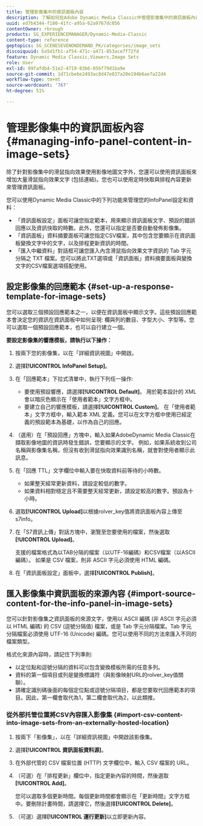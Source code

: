 ```yaml
---
title: 管理影像集中的資訊面板內容
description: 了解如何在Adobe Dynamic Media Classic中管理影像集中的資訊面板內容。
uuid: ed7b4344-f180-41fc-a95a-62a9767dc056
contentOwner: rbrough
products: SG_EXPERIENCEMANAGER/Dynamic-Media-Classic
content-type: reference
geptopics: SG_SCENESEVENONDEMAND_PK/categories/image_sets
discoiquuid: ba5d1fb1-af54-471c-a471-853ace7f72fd
feature: Dynamic Media Classic,Viewers,Image Sets
role: User
exl-id: 09fafdb4-51e2-4719-83b6-056f79d1ba9e
source-git-commit: 1d71cbe6e2493ac8d47e837a20e194b6ae7a22d4
workflow-type: tm+mt
source-wordcount: '767'
ht-degree: 51%

---
```


# 管理影像集中的資訊面板內容{#managing-info-panel-content-in-image-sets}

除了針對影像集中的滑鼠指向效果使用影像地圖文字外，您還可以使用資訊面板來增加大量滑鼠指向效果文字 (包括連結)。您也可以使用定時快取與排程內容更新來管理資訊面板。

您可以使用Dynamic Media Classic中的下列功能來管理您的InfoPanel設定和資料：

* 「資訊面板設定」面板可讓您指定範本，用來顯示資訊面板文字、預設的錯誤回應以及資訊快取的時數。此外，您還可以指定是否要自動發佈影像集。
* 「資訊面板」資料摘要面板可讓您指定CSV檔案，其中包含您要顯示在資訊面板變換文字中的文字，以及排程更新資訊的時間。
* 「匯入中繼資料」對話框可讓您匯入內含滑鼠指向效果文字資訊的 Tab 字元分隔之 TXT 檔案。您可以將此TXT選項或「資訊面板」資料摘要面板與變換文字的CSV檔案選項搭配使用。

## 設定影像集的回應範本 {#set-up-a-response-template-for-image-sets}

您可以選取三個預設回應範本之一，以便在資訊面板中顯示文字。這些預設回應範本會決定您的資訊在資訊面板中如何呈現: 欄與列的數目、字型大小、字型等。您可以選取一個預設回應範本，也可以自行建立一個。

**要設定影像集的響應模板，請執行以下操作：**

1. 按兩下您的影像集，以在「詳細資訊視圖」中開啟。
1. 選擇&#x200B;**[!UICONTROL InfoPanel Setup]**。
1. 在「回應範本」下拉式清單中，執行下列任一操作:

   * 要使用預設響應，請選擇&#x200B;**[!UICONTROL Default]**。 用於範本設計的 XML 會以暗灰色顯示在「使用者範本」文字方框中。
   * 要建立自己的響應模板，請選擇&#x200B;**[!UICONTROL Custom]**。 在「使用者範本」文字方框中，輸入範本 XML 定義。您可以在文字方框中使用已經定義的預設範本為基礎，以作為自己的回應。

1. （選用）在「預設回應」方塊中，輸入如果AdobeDynamic Media Classic在擷取影像地圖的資訊時發生錯誤，您要顯示的文字。 例如，如果系統收到公司名稱與影像集名稱，但沒有收到滑鼠指向效果識別名稱，就會對使用者顯示此訊息。
1. 在「回應 TTL」文字欄位中輸入要在快取資料前等待的小時數。

   * 如果整天經常更新資料，請設定較低的數字。
   * 如果資料相對穩定且不需要整天經常更新，請設定較高的數字。預設為十小時。

1. 選取&#x200B;**[!UICONTROL Upload]**&#x200B;以根據rolver_key值將資訊面板內容上傳至s7info。
1. 在「S7資訊上傳」對話方塊中，瀏覽至您要使用的檔案，然後選取&#x200B;**[!UICONTROL Upload]**。

   支援的檔案格式為以TAB分隔的檔案（以UTF-16編碼）和CSV檔案（以ASCII編碼）。 如果是 CSV 檔案，則非 ASCII 字元必須使用 HTML 編碼。

1. 在「資訊面板設定」面板中，選擇&#x200B;**[!UICONTROL Publish]**。

## 匯入影像集中資訊面板的來源內容 {#import-source-content-for-the-info-panel-in-image-sets}

您可以針對影像集之資訊面板的來源文字，使用以 ASCII 編碼 (非 ASCII 字元必須以 HTML 編碼) 的 CSV (逗號分隔值) 檔案，或是 Tab 字元分隔檔案。Tab 字元分隔檔案必須使用 UTF-16 (Unicode) 編碼。您可以使用不同的方法來匯入不同的檔案類型。

格式化來源內容時，請記住下列準則:

* 以定位點和逗號分隔的資料可以包含變換模板所需的任意多列。
* 資料的第一個項目或列是變換標識符（與影像映射URL的rolver_key值關聯）。
* 請確定識別碼後面的每個定位點或逗號分隔項目，都是您要取代回應範本的項目。因此，第一欄會取代為$1$，第二欄會取代為$2$，以此類推。

### 從外部托管位置將CSV內容匯入影像集 {#import-csv-content-into-image-sets-from-an-externally-hosted-location}

1. 按兩下「影像集」，以在「詳細資訊視圖」中開啟該影像集。
1. 選擇&#x200B;**[!UICONTROL 資訊面板資料源]**。
1. 在外部代管的 CSV 檔案位置 (HTTP) 文字欄位中，輸入 CSV 檔案的 URL。
1. （可選）在「排程更新」欄位中，指定更新內容的時間，然後選取&#x200B;**[!UICONTROL Add]**。

   您可以選取多個更新時間。每個更新時間都會顯示在「更新時間」文字方框中。要刪除計畫時間，請選擇它，然後選擇&#x200B;**[!UICONTROL Delete]**。

1. （可選）選擇&#x200B;**[!UICONTROL 運行更新]**&#x200B;以立即更新內容。
